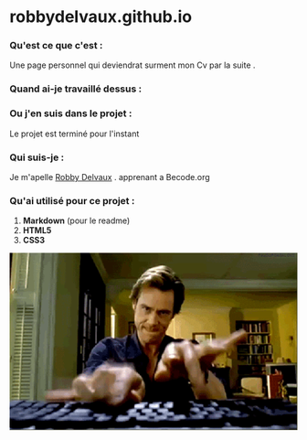 # **robbydelvaux.github.io**




### Qu'est ce que c'est :

Une page personnel qui deviendrat surment mon Cv par la suite .

### Quand ai-je travaillé dessus :



### Ou j'en suis dans le projet :

Le projet est terminé pour l'instant 

### Qui suis-je :

Je m'apelle [Robby Delvaux](https://github.com/Delvaux1986) . apprenant a Becode.org


### Qu'ai utilisé pour ce projet :

1. **Markdown** (pour le readme)
2. **HTML5**
3. **CSS3**



![The Gif](/assets/gif.gif)